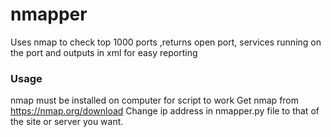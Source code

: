 # nmapper
Uses nmap to check top 1000 ports ,returns open port, services running on the port and outputs in xml for easy reporting


### Usage 
nmap must be installed on computer for script to work
Get nmap from https://nmap.org/download
Change ip address in nmapper.py file to that of the site or server you want.
